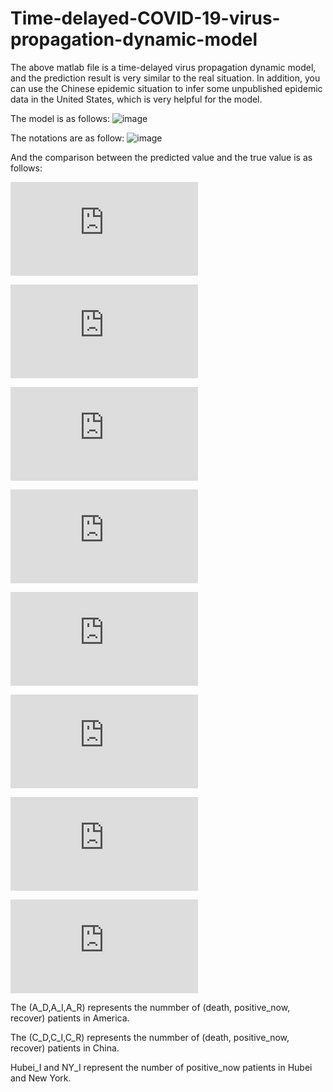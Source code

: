 # Time-delayed-COVID-19-virus-propagation-dynamic-model

The above matlab file is a time-delayed virus propagation dynamic model, and the prediction result is very similar to the real situation. In addition, you can use the Chinese epidemic situation to infer some unpublished epidemic data in the United States, which is very helpful for the model.

The model is as follows:
![image](https://github.com/fby1997/Time-delayed-COVID-19-virus-propagation-dynamic-model/blob/master/model.png)

The notations are as follow:
![image](https://github.com/fby1997/Time-delayed-COVID-19-virus-propagation-dynamic-model/blob/master/notation.png)

And the comparison between the predicted value and the true value is as follows:

![image](https://github.com/fby1997/Time-delayed-COVID-19-virus-propagation-dynamic-model/blob/master/A_D.pdf)

![image](https://github.com/fby1997/Time-delayed-COVID-19-virus-propagation-dynamic-model/blob/master/A_I.pdf)

![image](https://github.com/fby1997/Time-delayed-COVID-19-virus-propagation-dynamic-model/blob/master/A_R.pdf)

![image](https://github.com/fby1997/Time-delayed-COVID-19-virus-propagation-dynamic-model/blob/master/C_D.pdf)

![image](https://github.com/fby1997/Time-delayed-COVID-19-virus-propagation-dynamic-model/blob/master/C_I.pdf)

![image](https://github.com/fby1997/Time-delayed-COVID-19-virus-propagation-dynamic-model/blob/master/C_R.pdf)

![image](https://github.com/fby1997/Time-delayed-COVID-19-virus-propagation-dynamic-model/blob/master/Hubei_I.pdf)

![image](https://github.com/fby1997/Time-delayed-COVID-19-virus-propagation-dynamic-model/blob/master/NY_I.pdf)

The (A_D,A_I,A_R) represents the nummber of (death, positive_now, recover) patients in America.

The (C_D,C_I,C_R) represents the nummber of (death, positive_now, recover) patients in China.

Hubei_I and NY_I represent the number of positive_now patients in Hubei and New York. 
